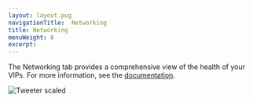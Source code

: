 ```yaml
---
layout: layout.pug
navigationTitle:  Networking
title: Networking
menuWeight: 6
excerpt:
---
```


The Networking tab provides a comprehensive view of the health of your VIPs. For more information, see the [documentation](/1.10/networking/load-balancing-vips/virtual-ip-addresses/).

![Tweeter scaled](/1.10/img/networking-ee.png)
